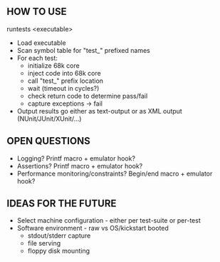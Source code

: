 
## HOW TO USE

runtests \<executable\>

* Load executable
* Scan symbol table for "test_" prefixed names
* For each test:
	- initialize 68k core
	- inject code into 68k core
	- call "test_" prefix location
	- wait (timeout in cycles?)
	- check return code to determine pass/fail
	- capture exceptions -> fail
* Output results go either as text-output or as XML output (NUnit/JUnit/XUnit/...)

## OPEN QUESTIONS

* Logging? Printf macro + emulator hook?
* Assertions? Printf macro + emulator hook?
* Performance monitoring/constraints? Begin/end macro + emulator hook?

## IDEAS FOR THE FUTURE

* Select machine configuration - either per test-suite or per-test
* Software environment - raw vs OS/kickstart booted
	* stdout/stderr capture
	* file serving
	* floppy disk mounting
